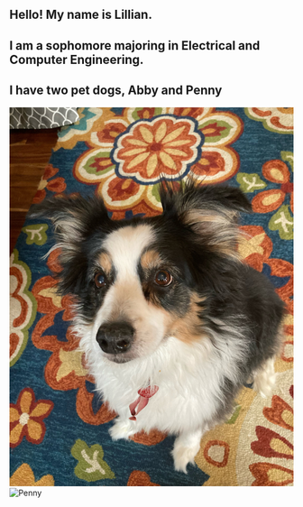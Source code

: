 
## Hello! My name is Lillian.
## I am a sophomore majoring in Electrical and Computer Engineering.
## I have two pet dogs, Abby and Penny
![Abby](IMG_1745.JPEG)
![Penny](DSC05961copy.JPEG)